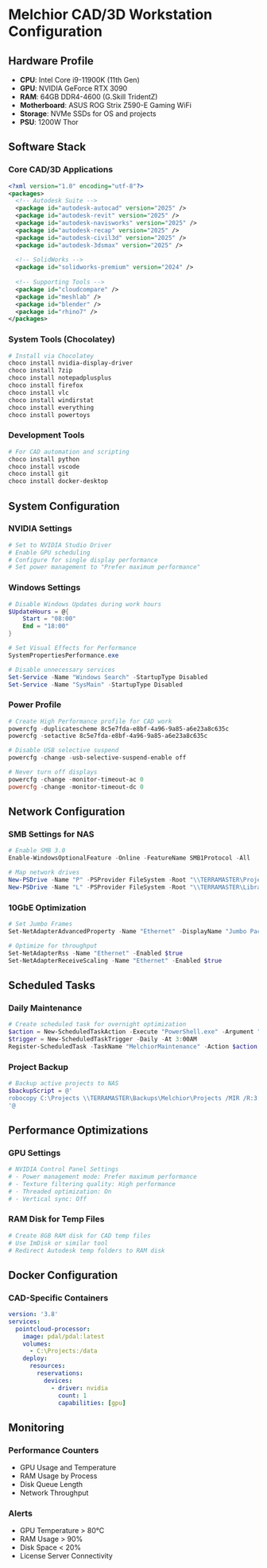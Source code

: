 # Melchior CAD/3D Workstation Configuration

## Hardware Profile
- **CPU**: Intel Core i9-11900K (11th Gen)
- **GPU**: NVIDIA GeForce RTX 3090
- **RAM**: 64GB DDR4-4600 (G.Skill TridentZ)
- **Motherboard**: ASUS ROG Strix Z590-E Gaming WiFi
- **Storage**: NVMe SSDs for OS and projects
- **PSU**: 1200W Thor

## Software Stack

### Core CAD/3D Applications
```xml
<?xml version="1.0" encoding="utf-8"?>
<packages>
  <!-- Autodesk Suite -->
  <package id="autodesk-autocad" version="2025" />
  <package id="autodesk-revit" version="2025" />
  <package id="autodesk-navisworks" version="2025" />
  <package id="autodesk-recap" version="2025" />
  <package id="autodesk-civil3d" version="2025" />
  <package id="autodesk-3dsmax" version="2025" />
  
  <!-- SolidWorks -->
  <package id="solidworks-premium" version="2024" />
  
  <!-- Supporting Tools -->
  <package id="cloudcompare" />
  <package id="meshlab" />
  <package id="blender" />
  <package id="rhino7" />
</packages>
```

### System Tools (Chocolatey)
```powershell
# Install via Chocolatey
choco install nvidia-display-driver
choco install 7zip
choco install notepadplusplus
choco install firefox
choco install vlc
choco install windirstat
choco install everything
choco install powertoys
```

### Development Tools
```powershell
# For CAD automation and scripting
choco install python
choco install vscode
choco install git
choco install docker-desktop
```

## System Configuration

### NVIDIA Settings
```powershell
# Set to NVIDIA Studio Driver
# Enable GPU scheduling
# Configure for single display performance
# Set power management to "Prefer maximum performance"
```

### Windows Settings
```powershell
# Disable Windows Updates during work hours
$UpdateHours = @{
    Start = "08:00"
    End = "18:00"
}

# Set Visual Effects for Performance
SystemPropertiesPerformance.exe

# Disable unnecessary services
Set-Service -Name "Windows Search" -StartupType Disabled
Set-Service -Name "SysMain" -StartupType Disabled
```

### Power Profile
```powershell
# Create High Performance profile for CAD work
powercfg -duplicatescheme 8c5e7fda-e8bf-4a96-9a85-a6e23a8c635c
powercfg -setactive 8c5e7fda-e8bf-4a96-9a85-a6e23a8c635c

# Disable USB selective suspend
powercfg -change -usb-selective-suspend-enable off

# Never turn off displays
powercfg -change -monitor-timeout-ac 0
powercfg -change -monitor-timeout-dc 0
```

## Network Configuration

### SMB Settings for NAS
```powershell
# Enable SMB 3.0
Enable-WindowsOptionalFeature -Online -FeatureName SMB1Protocol -All

# Map network drives
New-PSDrive -Name "P" -PSProvider FileSystem -Root "\\TERRAMASTER\Projects" -Persist
New-PSDrive -Name "L" -PSProvider FileSystem -Root "\\TERRAMASTER\Library" -Persist
```

### 10GbE Optimization
```powershell
# Set Jumbo Frames
Set-NetAdapterAdvancedProperty -Name "Ethernet" -DisplayName "Jumbo Packet" -DisplayValue "9014 Bytes"

# Optimize for throughput
Set-NetAdapterRss -Name "Ethernet" -Enabled $true
Set-NetAdapterReceiveScaling -Name "Ethernet" -Enabled $true
```

## Scheduled Tasks

### Daily Maintenance
```powershell
# Create scheduled task for overnight optimization
$action = New-ScheduledTaskAction -Execute "PowerShell.exe" -Argument "-File C:\Scripts\NightlyMaintenance.ps1"
$trigger = New-ScheduledTaskTrigger -Daily -At 3:00AM
Register-ScheduledTask -TaskName "MelchiorMaintenance" -Action $action -Trigger $trigger
```

### Project Backup
```powershell
# Backup active projects to NAS
$backupScript = @'
robocopy C:\Projects \\TERRAMASTER\Backups\Melchior\Projects /MIR /R:3 /W:10 /MT:16
'@
```

## Performance Optimizations

### GPU Settings
```powershell
# NVIDIA Control Panel Settings
# - Power management mode: Prefer maximum performance
# - Texture filtering quality: High performance
# - Threaded optimization: On
# - Vertical sync: Off
```

### RAM Disk for Temp Files
```powershell
# Create 8GB RAM disk for CAD temp files
# Use ImDisk or similar tool
# Redirect Autodesk temp folders to RAM disk
```

## Docker Configuration

### CAD-Specific Containers
```yaml
version: '3.8'
services:
  pointcloud-processor:
    image: pdal/pdal:latest
    volumes:
      - C:\Projects:/data
    deploy:
      resources:
        reservations:
          devices:
            - driver: nvidia
              count: 1
              capabilities: [gpu]
```

## Monitoring

### Performance Counters
- GPU Usage and Temperature
- RAM Usage by Process
- Disk Queue Length
- Network Throughput

### Alerts
- GPU Temperature > 80°C
- RAM Usage > 90%
- Disk Space < 20%
- License Server Connectivity